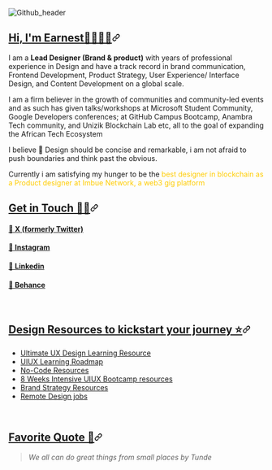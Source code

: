 ![Github_header](https://github.com/dbranddr/dbranddr/assets/91701203/4bf20e78-49ef-4f98-b332-aa02f47f2030)

<h2><a class="heading-link" href="#about-me--">Hi, I'm Earnest🥑👨🏾&zwj;💻<svg class="octicon octicon-link" viewBox="0 0 16 16" version="1.1" width="16" height="16" aria-hidden="true"><path d="m7.775 3.275 1.25-1.25a3.5 3.5 0 1 1 4.95 4.95l-2.5 2.5a3.5 3.5 0 0 1-4.95 0 .751.751 0 0 1 .018-1.042.751.751 0 0 1 1.042-.018 1.998 1.998 0 0 0 2.83 0l2.5-2.5a2.002 2.002 0 0 0-2.83-2.83l-1.25 1.25a.751.751 0 0 1-1.042-.018.751.751 0 0 1-.018-1.042Zm-4.69 9.64a1.998 1.998 0 0 0 2.83 0l1.25-1.25a.751.751 0 0 1 1.042.018.751.751 0 0 1 .018 1.042l-1.25 1.25a3.5 3.5 0 1 1-4.95-4.95l2.5-2.5a3.5 3.5 0 0 1 4.95 0 .751.751 0 0 1-.018 1.042.751.751 0 0 1-1.042.018 1.998 1.998 0 0 0-2.83 0l-2.5 2.5a1.998 1.998 0 0 0 0 2.83Z"></path></svg></a></h2>

I am a <b>Lead Designer (Brand & product)</b> with years of professional experience in Design and have a track record in brand communication, Frontend Development, Product Strategy, User Experience/ Interface Design, and Content Development on a global scale.

<p>I am a firm believer in the growth of communities and community-led events and as such has given talks/workshops at Microsoft Student Community, Google Developers conferences; at GitHub Campus Bootcamp, Anambra Tech community, and Unizik Blockchain Lab etc, all to the goal of expanding the African Tech Ecosystem</p> 

<p>I believe 📸 Design should be concise and remarkable, i am not afraid to push boundaries and think past the obvious.</p>

<p>Currently i am satisfying my hunger to be the <font COLOR="#ffcc00"> best designer in blockchain as a Product designer at Imbue Network, a web3 gig platform </font>  </p>

<h2><a class="heading-link" href="#get-in-touch-">Get in Touch 👍🏽<svg class="octicon octicon-link" viewBox="0 0 16 16" version="1.1" width="16" height="16" aria-hidden="true"><path d="m7.775 3.275 1.25-1.25a3.5 3.5 0 1 1 4.95 4.95l-2.5 2.5a3.5 3.5 0 0 1-4.95 0 .751.751 0 0 1 .018-1.042.751.751 0 0 1 1.042-.018 1.998 1.998 0 0 0 2.83 0l2.5-2.5a2.002 2.002 0 0 0-2.83-2.83l-1.25 1.25a.751.751 0 0 1-1.042-.018.751.751 0 0 1-.018-1.042Zm-4.69 9.64a1.998 1.998 0 0 0 2.83 0l1.25-1.25a.751.751 0 0 1 1.042.018.751.751 0 0 1 .018 1.042l-1.25 1.25a3.5 3.5 0 1 1-4.95-4.95l2.5-2.5a3.5 3.5 0 0 1 4.95 0 .751.751 0 0 1-.018 1.042.751.751 0 0 1-1.042.018 1.998 1.998 0 0 0-2.83 0l-2.5 2.5a1.998 1.998 0 0 0 0 2.83Z"></path></svg></a></h2>
<h4><a class="heading-link" href="https://www.x.com/dbranddr"> 🔗 X (formerly Twitter) </h4>
<h4><a class="heading-link" href="https://www.instagram.com/dbranddr"> 🔗 Instagram </h4>
<h4><a class="heading-link" href="https://www.linkedin.com/in/dbranddr"> 🔗 Linkedin </h4>
<h4><a class="heading-link" href="https://www.behance.com/dbranddr"> 🔗 Behance </h4>

<br>

<h2><a class="heading-link" href="#design-resources-to-kickstart-your-journey-️">Design Resources to kickstart your journey ⭐️<svg class="octicon octicon-link" viewBox="0 0 16 16" version="1.1" width="16" height="16" aria-hidden="true"><path d="m7.775 3.275 1.25-1.25a3.5 3.5 0 1 1 4.95 4.95l-2.5 2.5a3.5 3.5 0 0 1-4.95 0 .751.751 0 0 1 .018-1.042.751.751 0 0 1 1.042-.018 1.998 1.998 0 0 0 2.83 0l2.5-2.5a2.002 2.002 0 0 0-2.83-2.83l-1.25 1.25a.751.751 0 0 1-1.042-.018.751.751 0 0 1-.018-1.042Zm-4.69 9.64a1.998 1.998 0 0 0 2.83 0l1.25-1.25a.751.751 0 0 1 1.042.018.751.751 0 0 1 .018 1.042l-1.25 1.25a3.5 3.5 0 1 1-4.95-4.95l2.5-2.5a3.5 3.5 0 0 1 4.95 0 .751.751 0 0 1-.018 1.042.751.751 0 0 1-1.042.018 1.998 1.998 0 0 0-2.83 0l-2.5 2.5a1.998 1.998 0 0 0 0 2.83Z"></path></svg></a></h2>

<ul dir="auto">
<li><a href="[https://twitter.com/isaaczara_/status/1542826249684488193?s=20&amp;t=cXexeAaM2Z5LDDQAr4yyNA](https://doc.clickup.com/36217446/d/h/12h8k6-100/9905f876e36ebd7)" rel="nofollow">Ultimate UX Design Learning Resource</a></li>
<li><a href="[https://twitter.com/isaaczara_/status/1543920774263803906?s=20&amp;t=cXexeAaM2Z5LDDQAr4yyNA](https://www.notion.so/dbranddr/UI-UX-Design-Learning-Roadmap-b794891d191f437cad65d0838678a34b)" rel="nofollow">UIUX Learning Roadmap</a></li>
<li><a href="[https://twitter.com/isaaczara_/status/1541679662350454784?s=20&amp;t=cXexeAaM2Z5LDDQAr4yyNA](https://dbranddr.notion.site/d7167f5ce89a48f3a1627a5816c4aeaf?v=eb2740842a4c4d6087b8c35c2a91c7c7)" rel="nofollow">No-Code Resources</a></li>
<li><a href="https://[twitter.com/isaaczara_/status/1542430578682875906?s=20&amp;t=cXexeAaM2Z5LDDQAr4yyNA](https://docs.google.com/spreadsheets/d/1F9WKXhGFAxg_L5dwKsEapo-UX3aYzNI66HK2Zw1QaMo/edit#gid=0)" rel="nofollow">8 Weeks Intensive UIUX Bootcamp resources</a></li>
<li><a href="https://twitter.com/isaaczara_/status/1542054719186690049?s=20&amp;t=cXexeAaM2Z5LDDQAr4yyNA" rel="nofollow">Brand Strategy Resources</a></li>
<li><a href="https://twitter.com/isaaczara_/status/1543195600660963328?s=20&amp;t=cXexeAaM2Z5LDDQAr4yyNA" rel="nofollow">Remote Design jobs</a></li>
</ul>

<p>
  
<br>
<h2><a class="heading-link" href="#favorite-quote-">Favorite Quote 📖<svg class="octicon octicon-link" viewBox="0 0 16 16" version="1.1" width="16" height="16" aria-hidden="true"><path d="m7.775 3.275 1.25-1.25a3.5 3.5 0 1 1 4.95 4.95l-2.5 2.5a3.5 3.5 0 0 1-4.95 0 .751.751 0 0 1 .018-1.042.751.751 0 0 1 1.042-.018 1.998 1.998 0 0 0 2.83 0l2.5-2.5a2.002 2.002 0 0 0-2.83-2.83l-1.25 1.25a.751.751 0 0 1-1.042-.018.751.751 0 0 1-.018-1.042Zm-4.69 9.64a1.998 1.998 0 0 0 2.83 0l1.25-1.25a.751.751 0 0 1 1.042.018.751.751 0 0 1 .018 1.042l-1.25 1.25a3.5 3.5 0 1 1-4.95-4.95l2.5-2.5a3.5 3.5 0 0 1 4.95 0 .751.751 0 0 1-.018 1.042.751.751 0 0 1-1.042.018 1.998 1.998 0 0 0-2.83 0l-2.5 2.5a1.998 1.998 0 0 0 0 2.83Z"></path></svg></a></h2>

<blockquote>
<p dir="auto"><em>We all can do great things from small places by Tunde</em></p>
</blockquote> </p>
<!---
dbranddr/dbranddr is a ✨ special ✨ repository because its `README.md` (this file) appears on your GitHub profile.
You can click the Preview link to take a look at your changes.
--->
